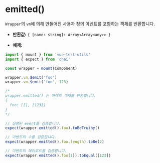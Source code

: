 # emitted()

`Wrapper`의 `vm`에 의해 만들어진 사용자 정의 이벤트를 포함하는 객체를 반환합니다.

- **반환값:** `{ [name: string]: Array<Array<any>> }`

- **예제:**

```js
import { mount } from 'vue-test-utils'
import { expect } from 'chai'

const wrapper = mount(Component)

wrapper.vm.$emit('foo')
wrapper.vm.$emit('foo', 123)

/*
wrapper.emitted() 는 아래의 객체를 반환합니다.
{
  foo: [[], [123]]
}
*/

// 실행된 event를 검증합니다.
expect(wrapper.emitted().foo).toBeTruthy()

// 이벤트의 수를 검증합니다.
expect(wrapper.emitted().foo.length).toBe(2)

// 이벤트의 페이로드를 검증합니다.
expect(wrapper.emitted().foo[1]).toEqual([123])
```
